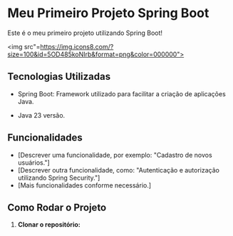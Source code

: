 # Meu Primeiro Projeto Spring Boot

Este é o meu primeiro projeto utilizando Spring Boot! 

<img src"=https://img.icons8.com/?size=100&id=5OD485koNIrb&format=png&color=000000">

## Tecnologias Utilizadas

- Spring Boot: Framework utilizado para facilitar a criação de aplicações Java.
  
- Java 23 versão.

## Funcionalidades

- [Descrever uma funcionalidade, por exemplo: "Cadastro de novos usuários."]
- [Descrever outra funcionalidade, como: "Autenticação e autorização utilizando Spring Security."]
- [Mais funcionalidades conforme necessário.]

## Como Rodar o Projeto

1. **Clonar o repositório:**
   ```bash
